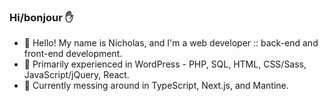 ### Hi/bonjour :raised_hand:

- :evergreen_tree: Hello! My name is Nicholas, and I'm a web developer :: back-end and front-end development.
- :scroll: Primarily experienced in WordPress - PHP, SQL, HTML, CSS/Sass, JavaScript/jQuery, React.
- :floppy_disk: Currently messing around in TypeScript, Next.js, and Mantine.

<!--
**nlamo/nlamo** is a ✨ _special_ ✨ repository because its `README.md` (this file) appears on your GitHub profile.
-->
